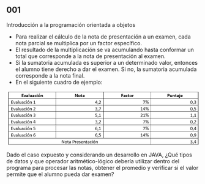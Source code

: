## 001

Introducción a la programación orientada a objetos

- Para realizar el cálculo de la nota de presentación a un examen, cada nota parcial se multiplica por un factor específico.
- El resultado de la multiplicación se va acumulando hasta conformar un total que corresponde a la nota de presentación al examen.
- Si la sumatoria acumulada es superior a un determinado valor, entonces el alumno tiene derecho a dar el examen. Si no, la sumatoria acumulada corresponde a la nota final.
- En el siguiente cuadro de ejemplo:

![](./img/cuadro.png)

Dado el caso expuesto y considerando un desarrollo en JAVA, ¿Qué tipos de datos y que  operador aritmético-lógico debería utilizar dentro del programa para procesar las notas, obtener el promedio y verificar si el valor permite que el alumno pueda dar examen?